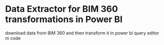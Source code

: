 # Data Extractor for BIM 360 transformations in Power BI
download data from BIM 360 and then transform it in power bi query editor m code
